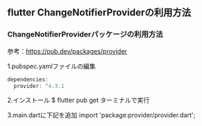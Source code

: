 ## flutter ChangeNotifierProviderの利用方法

### ChangeNotifierProviderパッケージの利用方法

参考：https://pub.dev/packages/provider

1.pubspec.yamlファイルの編集

```dart
dependencies:
  provider: ^4.3.1
```

2.インストール
$ flutter pub get
ターミナルで実行

3.main.dartに下記を追加
import 'package:provider/provider.dart';
